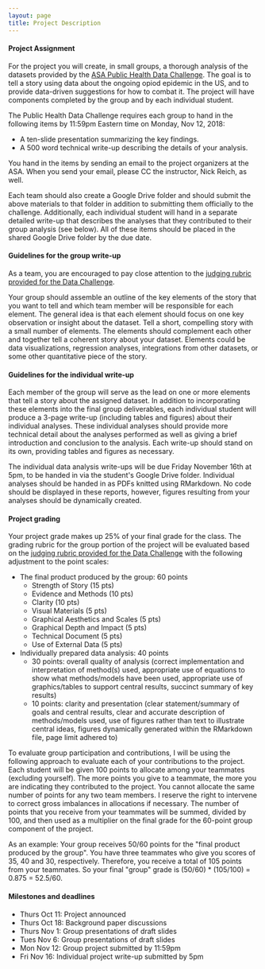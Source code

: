 ```yaml
---
layout: page
title: Project Description
---
```


#### Project Assignment
For the project you will create, in small groups, a thorough analysis of the datasets provided by the [ASA Public Health Data Challenge](https://thisisstatistics.org/public-health-data-challenge/). The goal is to tell a story using data about the ongoing opiod epidemic in the US, and to provide data-driven suggestions for how to combat it. The project will have components completed by the group and by each individual student. 

The Public Health Data Challenge requires each group to hand in the following items by 11:59pm Eastern time on Monday, Nov 12, 2018:
 - A ten-slide presentation summarizing the key findings.
 - A 500 word technical write-up describing the details of your analysis.

You hand in the items by sending an email to the project organizers at the ASA. When you send your email, please CC the instructor, Nick Reich, as well.

Each team should also create a Google Drive folder and should submit the above materials to that folder in addition to submitting them officially to the challenge. Additionally, each individual student will hand in a separate detailed write-up that describes the analyses that they contributed to their group analysis (see below). All of these items should be placed in the shared Google Drive folder by the due date.

#### Guidelines for the group write-up

As a team, you are encouraged to pay close attention to the [judging rubric provided for the Data Challenge](https://thisisstatistics.org/wp-content/uploads/2018/10/PHDC_ChallengeJudgingRubric.pdf). 

Your group should assemble an outline of the key elements of the story that you want to tell and which team member will be responsible for each element. The general idea is that each element should focus on one key observation or insight about the dataset. Tell a short, compelling story with a small number of elements. The elements should complement each other and together tell a coherent story about your dataset. Elements could be data visualizations, regression analyses, integrations from other datasets, or some other quantitative piece of the story. 

#### Guidelines for the individual write-up

Each member of the group will serve as the lead on one or more elements that tell a story about the assigned dataset. In addition to incorporating these elements into the final group deliverables, each individual student will produce a 3-page write-up (including tables and figures) about their individual analyses. These individual analyses should provide more technical detail about the analyses performed as well as giving a brief introduction and conclusion to the analysis. Each write-up should stand on its own, providing tables and figures as necessary. 

The individual data analysis write-ups will be due Friday November 16th at 5pm, to be handed in via the student's Google Drive folder. Individual analyses should be handed in as PDFs knitted using RMarkdown. No code should be displayed in these reports, however, figures resulting from your analyses should be dynamically created.

#### Project grading
Your project grade makes up 25% of your final grade for the class. The grading rubric for the group portion of the project will be evaluated based on the [judging rubric provided for the Data Challenge](https://thisisstatistics.org/wp-content/uploads/2018/10/PHDC_ChallengeJudgingRubric.pdf) with the following adjustment to the point scales:

* The final product produced by the group: 60 points
  * Strength of Story (15 pts)
  * Evidence and Methods (10 pts)
  * Clarity (10 pts)
  * Visual Materials (5 pts)
  * Graphical Aesthetics and Scales (5 pts)
  * Graphical Depth and Impact (5 pts)
  * Technical Document (5 pts)
  * Use of External Data (5 pts)
* Individually prepared data analysis: 40 points
  * 30 points: overall quality of analysis (correct implementation and interpretation of method(s) used, appropriate use of equations to show what methods/models have been used, appropriate use of graphics/tables to support central results, succinct summary of key results)
  * 10 points: clarity and presentation (clear statement/summary of goals and central results, clear and accurate description of methods/models used, use of figures rather than text to illustrate central ideas, figures dynamically generated within the RMarkdown file, page limit adhered to)

To evaluate group participation and contributions, I will be using the following approach to evaluate each of your contributions to the project. Each student will be given 100 points to allocate among your teammates (excluding yourself). The more points you give to a teammate, the more you are indicating they contributed to the project. You cannot allocate the same number of points for any two team members. I reserve the right to intervene to correct gross imbalances in allocations if necessary. The number of points that you receive from your teammates will be summed, divided by 100, and then used as a multiplier on the final grade for the 60-point group component of the project. 

As an example: Your group receives 50/60 points for the "final product produced by the group". You have three teammates who give you scores of 35, 40 and 30, respectively. Therefore, you receive a total of 105 points from your teammates. So your final "group" grade is (50/60) * (105/100) = 0.875 = 52.5/60.


#### Milestones and deadlines

<!--See [this page](proj-outline.md) for a complete description of project milestones.-->

* Thurs Oct 11: Project announced
* Thurs Oct 18: Background paper discussions
* Thurs Nov 1: Group presentations of draft slides
* Tues Nov 6: Group presentations of draft slides
* Mon Nov 12: Group project submitted by 11:59pm
* Fri Nov 16: Individual project write-up submitted by 5pm



